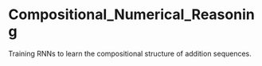 # Compositional_Numerical_Reasoning

Training RNNs to learn the compositional structure of addition sequences.



